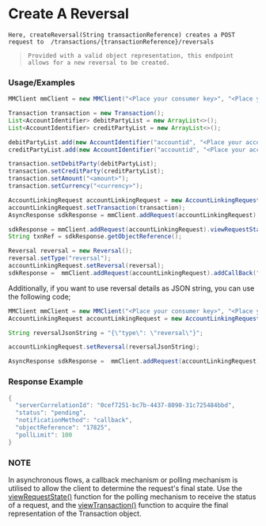 # Create A Reversal

`Here, createReversal(String transactionReference) creates a POST request to 
/transactions/{transactionReference}/reversals`

> `Provided with a valid object representation, this endpoint allows for a new reversal to be created.`

### Usage/Examples

```java
MMClient mmClient = new MMClient("<Place your consumer key>", "<Place your consumer secret>", "<Place your API key>");

Transaction transaction = new Transaction();
List<AccountIdentifier> debitPartyList = new ArrayList<>();
List<AccountIdentifier> creditPartyList = new ArrayList<>();

debitPartyList.add(new AccountIdentifier("accountid", "<Place your account id of debit party here>"));
creditPartyList.add(new AccountIdentifier("accountid", "<Place your account id of credit party here>"));

transaction.setDebitParty(debitPartyList);
transaction.setCreditParty(creditPartyList);
transaction.setAmount("<amount>");
transaction.setCurrency("<currency>");

AccountLinkingRequest accountLinkingRequest = new AccountLinkingRequest();
accountLinkingRequest.setTransaction(transaction);
AsyncResponse sdkResponse = mmClient.addRequest(accountLinkingRequest).createTransferTransaction();

sdkResponse = mmClient.addRequest(accountLinkingRequest).viewRequestState(sdkResponse.getServerCorrelationId());
String txnRef = sdkResponse.getObjectReference();

Reversal reversal = new Reversal();
reversal.setType("reversal");
accountLinkingRequest.setReversal(reversal);
sdkResponse =  mmClient.addRequest(accountLinkingRequest).addCallBack("<Place your callback URL>").createReversal(txnRef);
```

Additionally, if you want to use reversal details as JSON string, you can use the following code;

```java
MMClient mmClient = new MMClient("<Place your consumer key>", "<Place your consumer secret>", "<Place your API key>");
AccountLinkingRequest accountLinkingRequest = new AccountLinkingRequest();

String reversalJsonString = "{\"type\": \"reversal\"}";

accountLinkingRequest.setReversal(reversalJsonString);

AsyncResponse sdkResponse =  mmClient.addRequest(accountLinkingRequest).addCallBack("<Place your callback URL>").createReversal("<transaction reference>");
```

### Response Example

```java
{
  "serverCorrelationId": "0cef7251-bc7b-4437-8090-31c725484bbd",
  "status": "pending",
  "notificationMethod": "callback",
  "objectReference": "17825",
  "pollLimit": 100
}
```

### NOTE

In asynchronous flows, a callback mechanism or polling mechanism is utilised to allow the client to determine the request's final state.
Use the <a href="viewRequestState.Readme.md">viewRequestState()</a> function for the polling mechanism to receive the status of a request, and the <a href="viewTransaction.Readme.md">viewTransaction()</a>
function to acquire the final representation of the Transaction object.